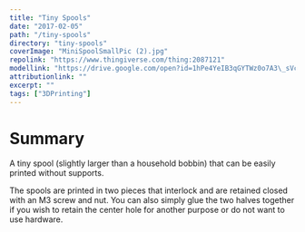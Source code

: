```yaml
---
title: "Tiny Spools"
date: "2017-02-05"
path: "/tiny-spools"
directory: "tiny-spools"
coverImage: "MiniSpoolSmallPic (2).jpg"
repolink: "https://www.thingiverse.com/thing:2087121"
modellink: "https://drive.google.com/open?id=1hPe4YeIB3qGYTWz0o7A3\_sVcKuX1pfSt"
attributionlink: ""
excerpt: ""
tags: ["3DPrinting"]
---
```


# Summary

A tiny spool (slightly larger than a household bobbin) that can be easily printed without supports.

The spools are printed in two pieces that interlock and are retained closed with an M3 screw and nut. You can also simply glue the two halves together if you wish to retain the center hole for another purpose or do not want to use hardware.
